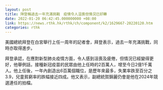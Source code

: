 ```yaml
---
layout: post
title: 拜登稱過去一年充滿挑戰　疫情令人沮喪但情況已好轉
date: 2022-01-20 06:42:45.000000000 +08:00
link: https://news.rthk.hk/rthk/ch/component/k2/1629667-20220120.htm
categories: rthk
---
```


美國總統拜登在白宮舉行上任一周年的記者會，拜登表示，過去一年充滿挑戰，同時亦取得進步。

拜登承認，在應對新型肺炎疫情方面，令人感到沮喪及疲倦，但情況已經變得更好，他舉例話，接種新冠疫苗的民眾由他上任時的2百萬人，增至今日2億1千萬人。他上任後，一年內創造出6百萬個職位，是歷年來最多，失業率跌至百分之3.9，兒童貧窮率的跌幅接近四成。他又表示，副總統賀錦麗仍會是他在2024年競選連任的拍檔。
